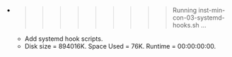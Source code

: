 * >>>>>>>>> Running inst-min-con-03-systemd-hooks.sh ...
  * Add systemd hook scripts.
  * Disk size = 894016K. Space Used = 76K. Runtime = 00:00:00:00.
